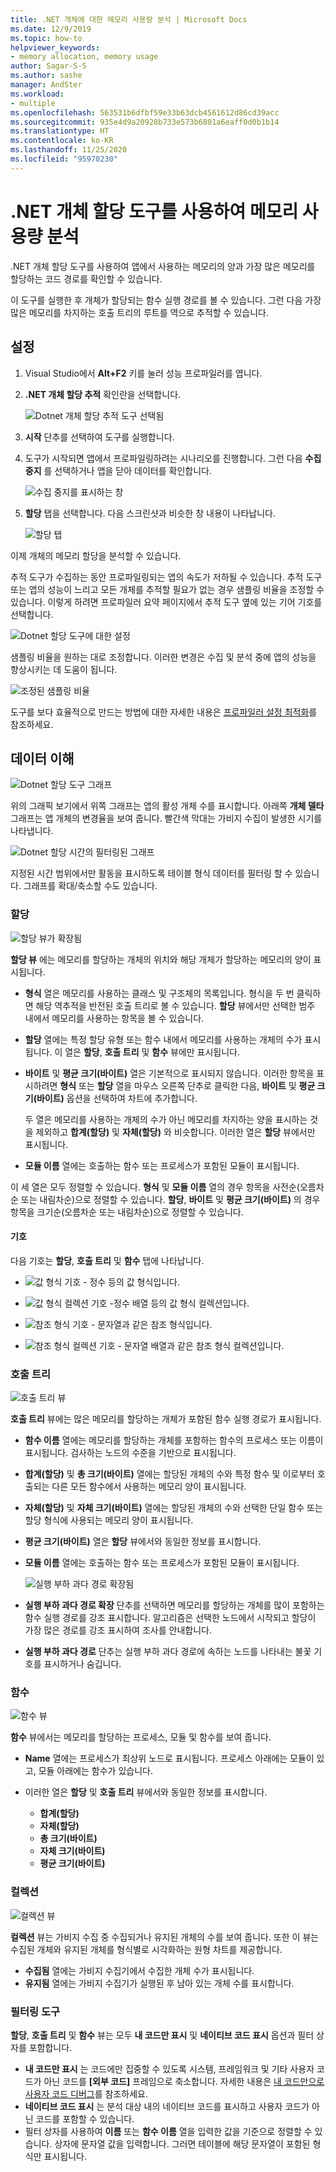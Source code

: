 ```yaml
---
title: .NET 개체에 대한 메모리 사용량 분석 | Microsoft Docs
ms.date: 12/9/2019
ms.topic: how-to
helpviewer_keywords:
- memory allocation, memory usage
author: Sagar-S-S
ms.author: sashe
manager: AndSter
ms.workload:
- multiple
ms.openlocfilehash: 563531b6dfbf59e33b63dcb4561612d86cd39acc
ms.sourcegitcommit: 935e4d9a20928b733e573b6801a6eaff0d0b1b14
ms.translationtype: HT
ms.contentlocale: ko-KR
ms.lasthandoff: 11/25/2020
ms.locfileid: "95970230"
---
```

# <a name="analyze-memory-usage-by-using-the-net-object-allocation-tool"></a>.NET 개체 할당 도구를 사용하여 메모리 사용량 분석

.NET 개체 할당 도구를 사용하여 앱에서 사용하는 메모리의 양과 가장 많은 메모리를 할당하는 코드 경로를 확인할 수 있습니다.

이 도구를 실행한 후 개체가 할당되는 함수 실행 경로를 볼 수 있습니다. 그런 다음 가장 많은 메모리를 차지하는 호출 트리의 루트를 역으로 추적할 수 있습니다.

## <a name="setup"></a>설정

1. Visual Studio에서 **Alt+F2** 키를 눌러 성능 프로파일러를 엽니다.

1. **.NET 개체 할당 추적** 확인란을 선택합니다.

   ![Dotnet 개체 할당 추적 도구 선택됨](../profiling/media/dotnetalloctoolselected.png "Dotnet 개체 할당 추적 도구 선택됨")

1. **시작** 단추를 선택하여 도구를 실행합니다.

1. 도구가 시작되면 앱에서 프로파일링하려는 시나리오를 진행합니다. 그런 다음 **수집 중지** 를 선택하거나 앱을 닫아 데이터를 확인합니다.

   ![수집 중지를 표시하는 창](../profiling/media/stopcollectionlighttheme.png "수집 중지를 표시하는 창")

1. **할당** 탭을 선택합니다. 다음 스크린샷과 비슷한 창 내용이 나타납니다.

   ![할당 탭](../profiling/media/allocationview.png "할당 탭")

이제 개체의 메모리 할당을 분석할 수 있습니다.

추적 도구가 수집하는 동안 프로파일링되는 앱의 속도가 저하될 수 있습니다. 추적 도구 또는 앱의 성능이 느리고 모든 개체를 추적할 필요가 없는 경우 샘플링 비율을 조정할 수 있습니다. 이렇게 하려면 프로파일러 요약 페이지에서 추적 도구 옆에 있는 기어 기호를 선택합니다.

![Dotnet 할당 도구에 대한 설정](../profiling/media/dotnetallocsettings.png "Dotnet 할당 도구에 대한 설정")

샘플링 비율을 원하는 대로 조정합니다. 이러한 변경은 수집 및 분석 중에 앱의 성능을 향상시키는 데 도움이 됩니다.

![조정된 샘플링 비율](../profiling/media/adjustedsamplingratedotnetalloctool.png "조정된 샘플링 비율")

도구를 보다 효율적으로 만드는 방법에 대한 자세한 내용은 [프로파일러 설정 최적화](../profiling/optimize-profiler-settings.md)를 참조하세요.

## <a name="understand-your-data"></a>데이터 이해

![Dotnet 할당 도구 그래프](../profiling/media/graphdotnetalloc.png "Dotnet 할당 도구 그래프")

위의 그래픽 보기에서 위쪽 그래프는 앱의 활성 개체 수를 표시합니다. 아래쪽 **개체 델타** 그래프는 앱 개체의 변경율을 보여 줍니다. 빨간색 막대는 가비지 수집이 발생한 시기를 나타냅니다.

![Dotnet 할당 시간의 필터링된 그래프](../profiling/media/graphdotnetalloctimefiltered.png "Dotnet 할당 시간의 필터링된 그래프")

지정된 시간 범위에서만 활동을 표시하도록 테이블 형식 데이터를 필터링 할 수 있습니다. 그래프를 확대/축소할 수도 있습니다.

### <a name="allocation"></a>할당

![할당 뷰가 확장됨](../profiling/media/allocationexpandedlight.png "할당 뷰가 확장됨")

**할당 뷰** 에는 메모리를 할당하는 개체의 위치와 해당 개체가 할당하는 메모리의 양이 표시됩니다.

- **형식** 열은 메모리를 사용하는 클래스 및 구조체의 목록입니다. 형식을 두 번 클릭하면 해당 역추적을 반전된 호출 트리로 볼 수 있습니다. **할당** 뷰에서만 선택한 범주 내에서 메모리를 사용하는 항목을 볼 수 있습니다.

- **할당** 열에는 특정 할당 유형 또는 함수 내에서 메모리를 사용하는 개체의 수가 표시됩니다. 이 열은 **할당**, **호출 트리** 및 **함수** 뷰에만 표시됩니다.

- **바이트** 및 **평균 크기(바이트)** 열은 기본적으로 표시되지 않습니다. 이러한 항목을 표시하려면 **형식** 또는 **할당** 열을 마우스 오른쪽 단추로 클릭한 다음, **바이트** 및 **평균 크기(바이트)** 옵션을 선택하여 차트에 추가합니다. 

   두 열은 메모리를 사용하는 개체의 수가 아닌 메모리를 차지하는 양을 표시하는 것을 제외하고 **합계(할당)** 및 **자체(할당)** 와 비슷합니다. 이러한 열은 **할당** 뷰에서만 표시됩니다.

- **모듈 이름** 열에는 호출하는 함수 또는 프로세스가 포함된 모듈이 표시됩니다.

이 세 열은 모두 정렬할 수 있습니다. **형식** 및 **모듈 이름** 열의 경우 항목을 사전순(오름차순 또는 내림차순)으로 정렬할 수 있습니다. **할당**, **바이트** 및 **평균 크기(바이트)** 의 경우 항목을 크기순(오름차순 또는 내림차순)으로 정렬할 수 있습니다.

#### <a name="symbols"></a>기호

다음 기호는 **할당**, **호출 트리** 및 **함수** 탭에 나타납니다.

- ![값 형식 기호](../profiling/media/valuetypeicon.png "값 형식 기호") - 정수 등의 값 형식입니다.

- ![값 형식 컬렉션 기호](../profiling/media/valuetypecollectionicon.png "값 형식 컬렉션 기호") -정수 배열 등의 값 형식 컬렉션입니다.

- ![참조 형식 기호](../profiling/media/referencetypeicon.png "참조 형식 기호") - 문자열과 같은 참조 형식입니다.

- ![참조 형식 컬렉션 기호](../profiling/media/referencetypecollectionicon.png "참조 형식 컬렉션 기호") - 문자열 배열과 같은 참조 형식 컬렉션입니다.

### <a name="call-tree"></a>호출 트리

![호출 트리 뷰](../profiling/media/calltreelight.png "호출 트리 뷰")

**호출 트리** 뷰에는 많은 메모리를 할당하는 개체가 포함된 함수 실행 경로가 표시됩니다.

- **함수 이름** 열에는 메모리를 할당하는 개체를 포함하는 함수의 프로세스 또는 이름이 표시됩니다. 검사하는 노드의 수준을 기반으로 표시됩니다.
- **합계(할당)** 및 **총 크기(바이트)** 열에는 할당된 개체의 수와 특정 함수 및 이로부터 호출되는 다른 모든 함수에서 사용하는 메모리 양이 표시됩니다.
- **자체(할당)** 및 **자체 크기(바이트)** 열에는 할당된 개체의 수와 선택한 단일 함수 또는 할당 형식에 사용되는 메모리 양이 표시됩니다.
- **평균 크기(바이트)** 열은 **할당** 뷰에서와 동일한 정보를 표시합니다.
- **모듈 이름** 열에는 호출하는 함수 또는 프로세스가 포함된 모듈이 표시됩니다.

   ![실행 부하 과다 경로 확장됨](../profiling/media/hotpathlight.png "실행 부하 과다 경로 확장됨")

- **실행 부하 과다 경로 확장** 단추를 선택하면 메모리를 할당하는 개체를 많이 포함하는 함수 실행 경로를 강조 표시합니다. 알고리즘은 선택한 노드에서 시작되고 할당이 가장 많은 경로를 강조 표시하여 조사를 안내합니다.
- **실행 부하 과다 경로** 단추는 실행 부하 과다 경로에 속하는 노드를 나타내는 불꽃 기호를 표시하거나 숨깁니다.

### <a name="functions"></a>함수

![함수 뷰](../profiling/media/functionslight.png "함수 뷰")

**함수** 뷰에서는 메모리를 할당하는 프로세스, 모듈 및 함수를 보여 줍니다.

- **Name** 열에는 프로세스가 최상위 노드로 표시됩니다. 프로세스 아래에는 모듈이 있고, 모듈 아래에는 함수가 있습니다.
- 이러한 열은 **할당** 및 **호출 트리** 뷰에서와 동일한 정보를 표시합니다.

  - **합계(할당)**
  - **자체(할당)**
  - **총 크기(바이트)**
  - **자체 크기(바이트)**
  - **평균 크기(바이트)**

### <a name="collection"></a>컬렉션

![컬렉션 뷰](../profiling/media/collectionlight.png "컬렉션 뷰")

**컬렉션** 뷰는 가비지 수집 중 수집되거나 유지된 개체의 수를 보여 줍니다. 또한 이 뷰는 수집된 개체와 유지된 개체를 형식별로 시각화하는 원형 차트를 제공합니다.

- **수집됨** 열에는 가비지 수집기에서 수집한 개체 수가 표시됩니다.
- **유지됨** 열에는 가비지 수집기가 실행된 후 남아 있는 개체 수를 표시합니다.

### <a name="filtering-tools"></a>필터링 도구

**할당**, **호출 트리** 및 **함수** 뷰는 모두 **내 코드만 표시** 및 **네이티브 코드 표시** 옵션과 필터 상자를 포함합니다.

- **내 코드만 표시** 는 코드에만 집중할 수 있도록 시스템, 프레임워크 및 기타 사용자 코드가 아닌 코드를 **[외부 코드]** 프레임으로 축소합니다. 자세한 내용은 [내 코드만으로 사용자 코드 디버그](../debugger/just-my-code.md)를 참조하세요.
- **네이티브 코드 표시** 는 분석 대상 내의 네이티브 코드를 표시하고 사용자 코드가 아닌 코드를 포함할 수 있습니다.
- 필터 상자를 사용하여 **이름** 또는 **함수 이름** 열을 입력한 값을 기준으로 정렬할 수 있습니다. 상자에 문자열 값을 입력합니다. 그러면 테이블에 해당 문자열이 포함된 형식만 표시됩니다.
